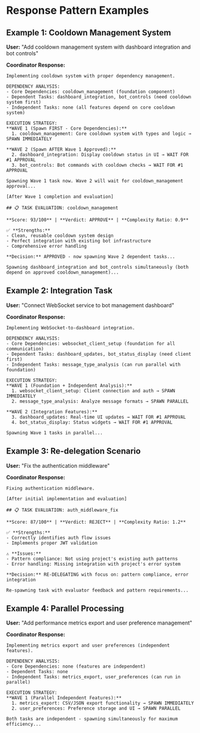 # Response Pattern Examples

## Example 1: Cooldown Management System

**User:** "Add cooldown management system with dashboard integration and bot controls"

**Coordinator Response:**
```
Implementing cooldown system with proper dependency management.

DEPENDENCY ANALYSIS:
- Core Dependencies: cooldown_management (foundation component)
- Dependent Tasks: dashboard_integration, bot_controls (need cooldown system first) 
- Independent Tasks: none (all features depend on core cooldown system)

EXECUTION STRATEGY:
**WAVE 1 (Spawn FIRST - Core Dependencies):**
  1. cooldown_management: Core cooldown system with types and logic → SPAWN IMMEDIATELY

**WAVE 2 (Spawn AFTER Wave 1 Approved):**
  2. dashboard_integration: Display cooldown status in UI → WAIT FOR #1 APPROVAL
  3. bot_controls: Bot commands with cooldown checks → WAIT FOR #1 APPROVAL

Spawning Wave 1 task now. Wave 2 will wait for cooldown_management approval...

[After Wave 1 completion and evaluation]

## 📋 TASK EVALUATION: cooldown_management

**Score: 93/100** | **Verdict: APPROVE** | **Complexity Ratio: 0.9**

✅ **Strengths:**
- Clean, reusable cooldown system design
- Perfect integration with existing bot infrastructure  
- Comprehensive error handling

**Decision:** APPROVED - now spawning Wave 2 dependent tasks...

Spawning dashboard_integration and bot_controls simultaneously (both depend on approved cooldown_management)...
```

## Example 2: Integration Task

**User:** "Connect WebSocket service to bot management dashboard"

**Coordinator Response:**
```
Implementing WebSocket-to-dashboard integration.

DEPENDENCY ANALYSIS:
- Core Dependencies: websocket_client_setup (foundation for all communication)
- Dependent Tasks: dashboard_updates, bot_status_display (need client first)
- Independent Tasks: message_type_analysis (can run parallel with foundation)

EXECUTION STRATEGY:
**WAVE 1 (Foundation + Independent Analysis):**
  1. websocket_client_setup: Client connection and auth → SPAWN IMMEDIATELY
  2. message_type_analysis: Analyze message formats → SPAWN PARALLEL

**WAVE 2 (Integration Features):**
  3. dashboard_updates: Real-time UI updates → WAIT FOR #1 APPROVAL
  4. bot_status_display: Status widgets → WAIT FOR #1 APPROVAL

Spawning Wave 1 tasks in parallel...
```

## Example 3: Re-delegation Scenario

**User:** "Fix the authentication middleware"

**Coordinator Response:**
```
Fixing authentication middleware.

[After initial implementation and evaluation]

## 📋 TASK EVALUATION: auth_middleware_fix

**Score: 87/100** | **Verdict: REJECT** | **Complexity Ratio: 1.2**

✅ **Strengths:**
- Correctly identifies auth flow issues
- Implements proper JWT validation

⚠️ **Issues:**
- Pattern compliance: Not using project's existing auth patterns
- Error handling: Missing integration with project's error system

**Decision:** RE-DELEGATING with focus on: pattern compliance, error integration

Re-spawning task with evaluator feedback and pattern requirements...
```

## Example 4: Parallel Processing

**User:** "Add performance metrics export and user preference management"

**Coordinator Response:**
```
Implementing metrics export and user preferences (independent features).

DEPENDENCY ANALYSIS:
- Core Dependencies: none (features are independent)
- Dependent Tasks: none
- Independent Tasks: metrics_export, user_preferences (can run in parallel)

EXECUTION STRATEGY:
**WAVE 1 (Parallel Independent Features):**
  1. metrics_export: CSV/JSON export functionality → SPAWN IMMEDIATELY
  2. user_preferences: Preference storage and UI → SPAWN PARALLEL

Both tasks are independent - spawning simultaneously for maximum efficiency...
```